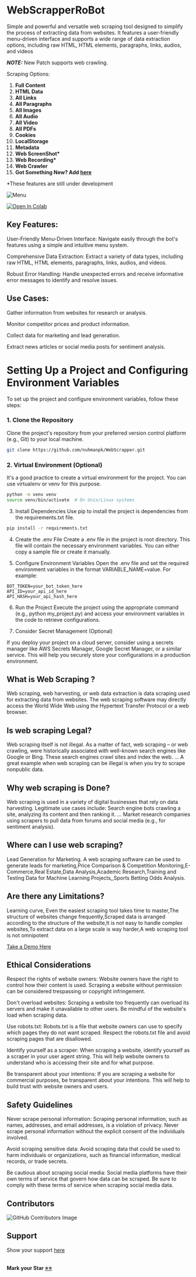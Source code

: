 # WebScrapperRoBot
Simple and powerful and versatile web scraping tool designed to simplify the process of extracting data from websites. It features a user-friendly menu-driven interface and supports a wide range of data extraction options, including raw HTML, HTML elements, paragraphs, links, audios, and videos

**_NOTE:_** New Patch supports web crawling.

Scraping Options:

1. **Full Content**
1. **HTML Data**
1. **All Links**
1. **All Paragraphs**
1. **All Images**
1. **All Audio**
1. **All Video**
1. **All PDFs**
1. **Cookies**
1. **LocalStorage**
1. **Metadata**
1. **Web ScreenShot\***
1. **Web Recording\***
1. **Web Crawler**
1. **Got Something New? Add [here](https://github.com/nuhmanpk/WebScrapper/fork)**

*These features are still under development 

![Menu](./demos/updated-new-menu.png)

[![Open In Colab](https://colab.research.google.com/assets/colab-badge.svg)](https://colab.research.google.com/github/nuhmanpk/WebScrapper/blob/main/WebScrapper.ipynb)

## Key Features:
User-Friendly Menu-Driven Interface: Navigate easily through the bot's features using a simple and intuitive menu system.

Comprehensive Data Extraction: Extract a variety of data types, including raw HTML, HTML elements, paragraphs, links, audios, and videos.

Robust Error Handling: Handle unexpected errors and receive informative error messages to identify and resolve issues.

## Use Cases:
Gather information from websites for research or analysis.

Monitor competitor prices and product information.

Collect data for marketing and lead generation.

Extract news articles or social media posts for sentiment analysis.

# Setting Up a Project and Configuring Environment Variables

To set up the project and configure environment variables, follow these steps:

### 1. Clone the Repository

Clone the project's repository from your preferred version control platform (e.g., Git) to your local machine.

```bash
git clone https://github.com/nuhmanpk/WebScrapper.git
```

### 2. Virtual Environment (Optional)

It's a good practice to create a virtual environment for the project. You can use virtualenv or venv for this purpose.

```bash
python -m venv venv
source venv/bin/activate  # On Unix/Linux systems
```

3. Install Dependencies
Use pip to install the project is dependencies from the requirements.txt file.

```bash
pip install -r requirements.txt
```
4. Create the .env File
Create a .env file in the project is root directory. This file will contain the necessary environment variables. You can either copy a sample file or create it manually.

5. Configure Environment Variables
Open the .env file and set the required environment variables in the format VARIABLE_NAME=value. For example:

```env
BOT_TOKEN=your_bot_token_here
API_ID=your_api_id_here
API_HASH=your_api_hash_here
```
6. Run the Project
Execute the project using the appropriate command (e.g., python my_project.py) and access your environment variables in the code to retrieve configurations.

7. Consider Secret Management (Optional)

If you deploy your project on a cloud server, consider using a secrets manager like AWS Secrets Manager, Google Secret Manager, or a similar service. This will help you securely store your configurations in a production environment.

## What is Web Scraping ?
  Web scraping, web harvesting, or web data extraction is data scraping used for extracting data from websites. The web scraping software may directly access the World Wide Web using the Hypertext Transfer Protocol or a web browser.
## Is web scraping Legal?
  Web scraping itself is not illegal. As a matter of fact, web scraping – or web crawling, were historically associated with well-known search engines like Google or Bing. These search engines crawl sites and index the web. ... A great example when web scraping can be illegal is when you try to scrape nonpublic data.
## Why web scraping is Done?
  Web scraping is used in a variety of digital businesses that rely on data harvesting. Legitimate use cases include: Search engine bots crawling a site, analyzing its content and then ranking it. ... Market research companies using scrapers to pull data from forums and social media (e.g., for sentiment analysis).
## Where can I use web scraping?
  Lead Generation for Marketing. A web scraping software can be used to generate leads for marketing,Price Comparison & Competition Monitoring,E-Commerce,Real Estate,Data Analysis,Academic Research,Training and Testing Data for Machine Learning Projects,,Sports Betting Odds Analysis.
## Are there any Limitations?
   Learning curve, Even the easiest scraping tool takes time to master,The structure of websites change frequently,Scraped data is arranged according to the structure of the website,It is not easy to handle complex websites,To extract data on a large scale is way harder,A web scraping tool is not omnipotent

[Take a Demo Here](https://t.me/WebScrapperRoBot)

## Ethical Considerations

Respect the rights of website owners: Website owners have the right to control how their content is used. Scraping a website without permission can be considered trespassing or copyright infringement.

Don't overload websites: Scraping a website too frequently can overload its servers and make it unavailable to other users. Be mindful of the website's load when scraping data.

Use robots.txt: Robots.txt is a file that website owners can use to specify which pages they do not want scraped. Respect the robots.txt file and avoid scraping pages that are disallowed.

Identify yourself as a scraper: When scraping a website, identify yourself as a scraper in your user agent string. This will help website owners to understand who is accessing their site and for what purpose.

Be transparent about your intentions: If you are scraping a website for commercial purposes, be transparent about your intentions. This will help to build trust with website owners and users.

## Safety Guidelines

Never scrape personal information: Scraping personal information, such as names, addresses, and email addresses, is a violation of privacy. Never scrape personal information without the explicit consent of the individuals involved.

Avoid scraping sensitive data: Avoid scraping data that could be used to harm individuals or organizations, such as financial information, medical records, or trade secrets.

Be cautious about scraping social media: Social media platforms have their own terms of service that govern how data can be scraped. Be sure to comply with these terms of service when scraping social media data.

## Contributors

![GitHub Contributors Image](https://contrib.rocks/image?repo=bughunter0/WebScrapperRoBot)

## Support

Show your support [here](https://github.com/sponsors/nuhmanpk)

<Br><b>Mark your Star [⭐⭐](https://github.com/nuhmanpk/WebScrapper/stargazers)<b>
